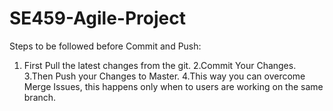 # SE459-Agile-Project
Steps to be followed before Commit and Push:
1. First Pull the latest changes from the git.
2.Commit Your Changes.
3.Then Push your Changes to Master.
4.This way you can overcome Merge Issues, this happens only when to users are working on the same branch.
